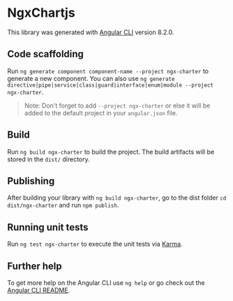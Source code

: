 # NgxChartjs

This library was generated with [Angular CLI](https://github.com/angular/angular-cli) version 8.2.0.

## Code scaffolding

Run `ng generate component component-name --project ngx-charter` to generate a new component. You can also use `ng generate directive|pipe|service|class|guard|interface|enum|module --project ngx-charter`.
> Note: Don't forget to add `--project ngx-charter` or else it will be added to the default project in your `angular.json` file. 

## Build

Run `ng build ngx-charter` to build the project. The build artifacts will be stored in the `dist/` directory.

## Publishing

After building your library with `ng build ngx-charter`, go to the dist folder `cd dist/ngx-charter` and run `npm publish`.

## Running unit tests

Run `ng test ngx-charter` to execute the unit tests via [Karma](https://karma-runner.github.io).

## Further help

To get more help on the Angular CLI use `ng help` or go check out the [Angular CLI README](https://github.com/angular/angular-cli/blob/master/README.md).
